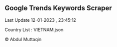 

## Google Trends Keywords Scraper 
 
Last Update 12-01-2023 , 23:45:12

Country List :
VIETNAM.json



© Abdul Muttaqin 
